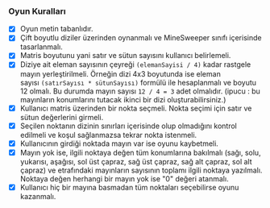 ### Oyun Kuralları

- [x]  Oyun metin tabanlıdır.
- [x]  Çift boyutlu diziler üzerinden oynanmalı ve MineSweeper sınıfı içerisinde tasarlanmalı.
- [x]  Matris boyutunu yani satır ve sütun sayısını kullanıcı belirlemeli.
- [x]  Diziye ait eleman sayısının çeyreği `(elemanSayisi / 4)` kadar rastgele mayın yerleştirilmeli. 
Örneğin dizi 4x3 boyutunda ise eleman sayısı `(satırSayısı * sütunSayısı)` formülü ile hesaplanmalı ve boyutu 12 olmalı. 
Bu durumda mayın sayısı `12 / 4 = 3` adet olmalıdır. (ipucu : bu mayınların konumlarını tutacak ikinci bir dizi oluşturabilirsiniz.)
- [x]  Kullanıcı matris üzerinden bir nokta seçmeli. Nokta seçimi için satır ve sütun değerlerini girmeli.
- [x]  Seçilen noktanın dizinin sınırları içerisinde olup olmadığını kontrol edilmeli ve koşul sağlanmazsa tekrar nokta istenmeli.
- [x]  Kullanıcının girdiği noktada mayın var ise oyunu kaybetmeli.
- [x]  Mayın yok ise, ilgili noktaya değen tüm konumlarına bakılmalı 
(sağı, solu, yukarısı, aşağısı, sol üst çapraz, sağ üst çapraz, sağ alt çapraz, sol alt çapraz) 
ve etrafındaki mayınların sayısının toplamı ilgili noktaya yazılmalı. 
Noktaya değen herhangi bir mayın yok ise "0" değeri atanmalı.
- [x]  Kullanıcı hiç bir mayına basmadan tüm noktaları seçebilirse oyunu kazanmalı.
